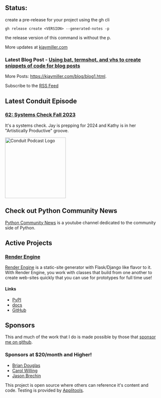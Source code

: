## Status:
<p>create a pre-release for your project using the gh cli</p>

<p><code>gh release create &lt;VERSION&gt; --generated-notes -p</code></p>

<p>the release version of this command is without the p.</p>

More updates at [kjaymiller.com](https://kjaymiller.com/microblog/microblog)

### Latest Blog Post - [Using bat, termshot, and vhs to create snippets of code for blog posts](https://kjaymiller.com/blog/using-bat-termshot-and-vhs-to-create-snippets-of-code-for-blog-posts.html)

More Posts: <https://kjaymiller.com/blog/blog1.html>.

Subscribe to the [RSS Feed](https://kjaymiller.com/allposts.rss)


## Latest Conduit Episode
### [62: Systems Check Fall 2023](http://relay.fm/conduit/62)
It's a systems check. Jay is prepping for 2024 and Kathy is in her "Artistically Productive" groove.

<img src="https://kjaymiller.s3-us-west-2.amazonaws.com/images/conduit_artwork.png" height="200" width="200" alt="Conduit Podcast Logo"/>

## Check out Python Community News
[Python Community News](https://youtube.com/@pycommunitynews) is a youtube channel dedicated to the community side of Python.

## Active Projects

### [Render Engine]
[Render Engine] is a static-site generator with Flask/Django like flavor to it.
With Render Engine, you work with classes that build from one another to create
web-sites quickly that you can use for prototypes for full time use!

#### Links
- [PyPI](https://pypi.org/project/render-engine)
- [docs](https://render-engine.readthedocs.io)
- [GitHub](https://github.com/kjaymiller/render_engine)

## Sponsors
This and much of the work that I do is made possible by those that [sponsor me
on github](https://github.com/sponsors/kjaymiller).

### Sponsors at $20/month and Higher!
- [Brian Douglas](https://github.com/bdougie)
- [Carol Willing](https://github.com/willingc)
- [Jason Brechin](https://github.com/brechin)


This project is open source where others can reference it's content and code. Testing is provided by [Applitools](https://www.applitools.com/).


[Render Engine]: https://render-engine.readthedocs.io